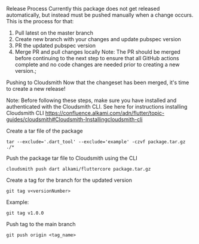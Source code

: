Release Process
Currently this package does not get released automatically, but instead must be pushed manually when a change occurs. This is the process for that:

1. Pull latest on the master branch 
1. Create new branch with your changes and update pubspec version 
1. PR the updated pubspec version
1. Merge PR and pull changes locally
Note: The PR should be merged before continuing to the next step to ensure that all GitHub actions complete and no code changes are needed prior to creating a new version.;

Pushing to Cloudsmith
Now that the changeset has been merged, it's time to create a new release!

Note: Before following these steps, make sure you have installed and authenticated with the Cloudsmith CLI.
See here for instructions installing Cloudsmith CLI https://confluence.alkami.com/adn/flutter/topic-guides/cloudsmith#Cloudsmith-Installingcloudsmith-cli


Create a tar file of the package

    tar --exclude='.dart_tool' --exclude='example' -czvf package.tar.gz ./*

Push the package tar file to Cloudsmith using the CLI

    cloudsmith push dart alkami/fluttercore package.tar.gz

Create a tag for the branch for the updated version

    git tag v<versionNumber>

Example: 
    
    git tag v1.0.0

Push tag to the main branch
    
    git push origin <tag_name>
